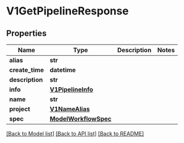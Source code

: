 # V1GetPipelineResponse

## Properties
Name | Type | Description | Notes
------------ | ------------- | ------------- | -------------
**alias** | **str** |  | 
**create_time** | **datetime** |  | 
**description** | **str** |  | 
**info** | [**V1PipelineInfo**](V1PipelineInfo.md) |  | 
**name** | **str** |  | 
**project** | [**V1NameAlias**](V1NameAlias.md) |  | 
**spec** | [**ModelWorkflowSpec**](ModelWorkflowSpec.md) |  | 

[[Back to Model list]](../vela-client/README.md#documentation-for-models) [[Back to API list]](../vela-client/README.md#documentation-for-api-endpoints) [[Back to README]](../vela-client/README.md)

